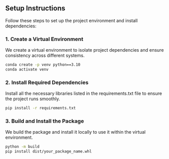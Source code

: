 ## Setup Instructions

Follow these steps to set up the project environment and install dependencies:

### 1. Create a Virtual Environment
We create a virtual environment to isolate project dependencies and ensure consistency across different systems.

```bash
conda create -p venv python==3.10
conda activate venv
```

### 2. Install Required Dependencies
Install all the necessary libraries listed in the requirements.txt file to ensure the project runs smoothly.

```bash
pip install -r requirements.txt
```

### 3. Build and Install the Package
We build the package and install it locally to use it within the virtual environment.

```bash
python -m build
pip install dist/your_package_name.whl
```